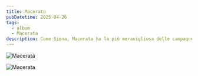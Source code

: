 ```yaml
---
title: Macerata
pubDatetime: 2025-04-26
tags: 
  - album
  - Macerata
description: Come Siena, Macerata ha la più meravigliosa delle campagne a pochi minuti a piedi dal centro.
---
```


![Macerata](/images/macerata01.jpg)

![Macerata](/images/macerata02.jpg)
